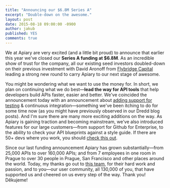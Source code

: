 ```yaml
---
title: "Announcing our $6.8M Series A"
excerpt: "Double-down on the awesome."
layout: post
date: 2015-08-18 09:00:00 -0900
author: jakub
published: YES
comments: true
---
```


We at Apiary are very excited (and a little bit proud) to announce that earlier this year we've closed our **Series A funding at $6.8M**. As an incredible show of trust for the company, all our existing seed investors doubled-down on their previous investment with David Aronoff from [Flybridge Capital][Flybridge] leading a strong new round to carry Apiary to our next stage of awesome.

You might be wondering what we want to use the money for. In short, we plan on continuing what we do best&mdash;**lead the way for API tools** that help developers build APIs faster, easier and better. We've coincided the announcement today with an announcement about [adding support for testing][Dredd article] &amp; continuous integration&mdash;something we've been itching to do for some time now (as you might have previously observed in our Dredd blog posts). And I'm sure there are many more exciting additions on the way. As Apiary is gaining traction and becoming mainstream, we've also introduced features for our large customers&mdash;from support for Github for Enterprise, to the ability to check your API blueprints against a style guide. If there are 50+ devs where you work, you should [check this out][Enterprise].

Since our last funding announcement Apiary has grown substantially&mdash;from 25,000 APIs to over 160,000 APIs; and from 7 employees in one room in Prague to over 30 people in Prague, San Francisco and other places around the world. Today, my thanks go out to [this team][Team], for their hard work and passion, and to you&mdash;our user community, all 130,000 of you, that have supported us and cheered on us every step of the way. Thank you! Děkujeme!

[Flybridge]: http://www.flybridge.com
[Dredd article]: http://blog.apiary.io/
[Enterprise]: http://enterprise.apiary.io/
[Team]: http://apiary.io/team